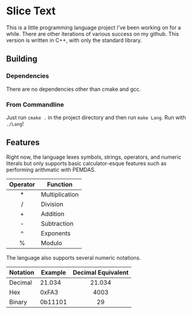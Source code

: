 # Slice Text
This is a little programming language project I've been working on for a while. There are other iterations of various success on my github.
This version is written in C++, with only the standard library.

## Building
### Dependencies
There are no dependencies other than cmake and gcc.
### From Commandline
Just run `cmake .` in the project directory and then run `make Lang`. Run with `./Lang`!

## Features
Right now, the language lexes symbols, strings, operators, and numeric literals but only supports basic calculator-esque
features such as performing arithmatic with PEMDAS.

Operator | Function
|:-:|---|
\* | Multiplication
/ | Division
\+ | Addition
\- | Subtraction
^ | Exponents
% | Modulo

The language also supports several numeric notations.

Notation | Example | Decimal Equivalent
|---|---|:-:|
Decimal | 21.034 | 21.034
Hex | 0xFA3 | 4003
Binary | 0b11101 | 29
